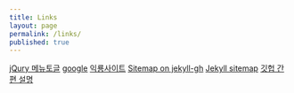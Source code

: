 ```yaml
---
title: Links
layout: page
permalink: /links/
published: true
---
```

[jQury 메뉴토글](http://stove99.tistory.com/m/103) [google](http://google.com) [익룡사이트](http://www.pteros.com/pterosaurs.html)
[Sitemap on jekyll-gh](http://davidensinger.com/2013/03/generating-a-sitemap-in-jekyll-without-a-plugin/)
[Jekyll sitemap](https://blog.webjeda.com/jekyll-sitemap/)
[깃헙 간편 설명](https://rogerdudler.github.io/git-guide/index.ko.html)
